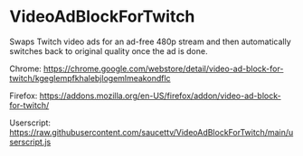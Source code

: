 # VideoAdBlockForTwitch

Swaps Twitch video ads for an ad-free 480p stream and then automatically switches back to original quality once the ad is done.

Chrome: https://chrome.google.com/webstore/detail/video-ad-block-for-twitch/kgeglempfkhalebjlogemlmeakondflc

Firefox: https://addons.mozilla.org/en-US/firefox/addon/video-ad-block-for-twitch/

Userscript:  https://raw.githubusercontent.com/saucettv/VideoAdBlockForTwitch/main/userscript.js
